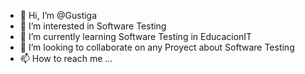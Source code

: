 - 👋 Hi, I’m @Gustiga
- 👀 I’m interested in Software Testing
- 🌱 I’m currently learning Software Testing in EducacionIT
- 💞️ I’m looking to collaborate on any Proyect about Software Testing
- 📫 How to reach me ...

<!---
Gustiga/Gustiga is a ✨ special ✨ repository because its `README.md` (this file) appears on your GitHub profile.
You can click the Preview link to take a look at your changes.
--->
